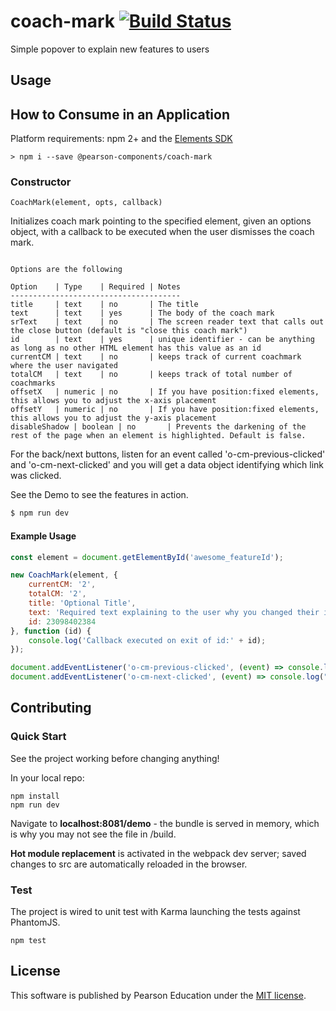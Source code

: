# coach-mark [![Build Status](https://travis-ci.org/Pearson-Higher-Ed/coach-mark.svg?branch=master)](https://travis-ci.org/Pearson-Higher-Ed/coach-mark)

Simple popover to explain new features to users

## Usage

## How to Consume in an Application

Platform requirements: npm 2+ and the [Elements SDK](https://www.npmjs.com/package/pearson-elements)

	> npm i --save @pearson-components/coach-mark

### Constructor

`CoachMark(element, opts, callback)`

Initializes coach mark pointing to the specified element, given an options object,
with a callback to be executed when the user dismisses the coach mark.  

```

Options are the following

Option    | Type    | Required | Notes
--------------------------------------
title     | text    | no       | The title
text      | text    | yes      | The body of the coach mark
srText    | text    | no       | The screen reader text that calls out the close button (default is "close this coach mark")
id        | text    | yes      | unique identifier - can be anything as long as no other HTML element has this value as an id
currentCM | text	| no       | keeps track of current coachmark where the user navigated
totalCM	  | text    | no       | keeps track of total number of coachmarks
offsetX   | numeric | no       | If you have position:fixed elements, this allows you to adjust the x-axis placement
offsetY   | numeric | no       | If you have position:fixed elements, this allows you to adjust the y-axis placement
disableShadow | boolean | no       | Prevents the darkening of the rest of the page when an element is highlighted. Default is false.

```

For the back/next buttons, listen for an event called 'o-cm-previous-clicked' and 'o-cm-next-clicked' and you will get a data object identifying which link was clicked.

See the Demo to see the features in action.

```sh
$ npm run dev
```


#### Example Usage

```js
const element = document.getElementById('awesome_featureId');

new CoachMark(element, {
	currentCM: '2',
	totalCM: '2',
	title: 'Optional Title',
	text: 'Required text explaining to the user why you changed their interface',
	id: 23098402384
}, function (id) {
	console.log('Callback executed on exit of id:' + id);
});

document.addEventListener('o-cm-previous-clicked', (event) => console.log("user clicked " + event.data.id + " " + event.data.type));
document.addEventListener('o-cm-next-clicked', (event) => console.log("user clicked " + event.data.id + " " + event.data.type));

```


## Contributing

### Quick Start

See the project working before changing anything!

In your local repo:

    npm install
    npm run dev

Navigate to **localhost:8081/demo** - the bundle is served in memory, which is why you may not see the file in /build.

**Hot module replacement** is activated in the webpack dev server; saved changes to src are automatically reloaded in the
browser.

### Test

The project is wired to unit test with Karma launching the tests against PhantomJS.

	npm test

## License

This software is published by Pearson Education under the [MIT license](LICENSE).
